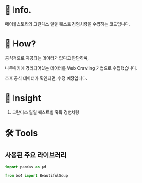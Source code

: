 # 📌 Info.
메이플스토리의 그란디스 일일 퀘스트 경험치량을 수집하는 코드입니다.

# 🧐 How?
공식적으로 제공되는 데이터가 없다고 판단하여,

나무위키에 정리되어있는 데이터를 Web Crawling 기법으로 수집했습니다.

추후 공식 데이터가 확인되면, 수정 예정입니다.

# 📝 Insight
1. 그란디스 일일 퀘스트별 획득 경험치량

# 🛠️ Tools
## 사용된 주요 라이브러리

```python
import pandas as pd
```

```python
from bs4 import BeautifulSoup
```
